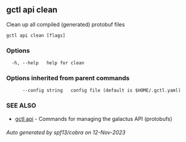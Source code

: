 ## gctl api clean

Clean up all compiled (generated) protobuf files

```
gctl api clean [flags]
```

### Options

```
  -h, --help   help for clean
```

### Options inherited from parent commands

```
      --config string   config file (default is $HOME/.gctl.yaml)
```

### SEE ALSO

* [gctl api](gctl_api.md)	 - Commands for managing the galactus API (protobufs)

###### Auto generated by spf13/cobra on 12-Nov-2023
